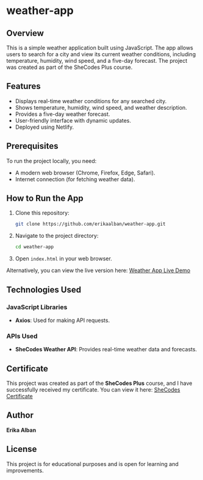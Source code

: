# weather-app

## Overview
This is a simple weather application built using JavaScript. The app allows users to search for a city and view its current weather conditions, including temperature, humidity, wind speed, and a five-day forecast. The project was created as part of the SheCodes Plus course.

## Features
- Displays real-time weather conditions for any searched city.
- Shows temperature, humidity, wind speed, and weather description.
- Provides a five-day weather forecast.
- User-friendly interface with dynamic updates.
- Deployed using Netlify.

## Prerequisites
To run the project locally, you need:
- A modern web browser (Chrome, Firefox, Edge, Safari).
- Internet connection (for fetching weather data).

## How to Run the App
1. Clone this repository:
   ```sh
   git clone https://github.com/erikaalban/weather-app.git
   ```
2. Navigate to the project directory:
   ```sh
   cd weather-app
   ```
3. Open `index.html` in your web browser.

Alternatively, you can view the live version here:
[Weather App Live Demo](https://friendly-gecko-3c1bb4.netlify.app/)

## Technologies Used
### JavaScript Libraries
- **Axios**: Used for making API requests.

### APIs Used
- **SheCodes Weather API**: Provides real-time weather data and forecasts.

## Certificate
This project was created as part of the **SheCodes Plus** course, and I have successfully received my certificate. You can view it here:
[SheCodes Certificate](https://www.shecodes.io/certificates/b768db53b3e38b492d8b0da354844121)

## Author
**Erika Alban**

## License
This project is for educational purposes and is open for learning and improvements.
